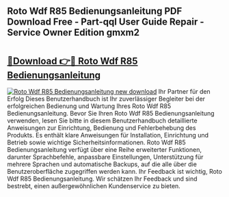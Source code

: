 ## Roto Wdf R85 Bedienungsanleitung PDF Download Free - Part-qqI User Guide Repair - Service Owner Edition gmxm2

# <h2><a href="http://df2b83e.blite.top/?on=Roto+Wdf+R85+Bedienungsanleitung">🔗Download 👉🔴 Roto Wdf R85 Bedienungsanleitung</a></h2>

[![Roto Wdf R85 Bedienungsanleitung new download](https://i.imgur.com/lujVjoI.png)](http://df2b83e.blite.top/?on=Roto+Wdf+R85+Bedienungsanleitung)
Ihr Partner für den Erfolg Dieses Benutzerhandbuch ist Ihr zuverlässiger Begleiter bei der erfolgreichen Bedienung und Wartung Ihres Roto Wdf R85 Bedienungsanleitung. Bevor Sie Ihren Roto Wdf R85 Bedienungsanleitung verwenden, lesen Sie bitte in diesem Benutzerhandbuch detaillierte Anweisungen zur Einrichtung, Bedienung und Fehlerbehebung des Produkts. Es enthält klare Anweisungen für Installation, Einrichtung und Betrieb sowie wichtige Sicherheitsinformationen. Roto Wdf R85 Bedienungsanleitung verfügt über eine Reihe erweiterter Funktionen, darunter Sprachbefehle, anpassbare Einstellungen, Unterstützung für mehrere Sprachen und automatische Backups, auf die alle über die Benutzeroberfläche zugegriffen werden kann. Ihr Feedback ist wichtig, Roto Wdf R85 Bedienungsanleitung. Wir schätzen Ihr Feedback und sind bestrebt, einen außergewöhnlichen Kundenservice zu bieten.
